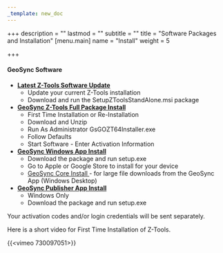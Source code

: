 ```yaml
---
_template: new_doc
---
```


+++
description = ""
lastmod = ""
subtitle = ""
title = "Software Packages and Installation"
[menu.main]
name = "Install"
weight = 5

+++
#### GeoSync Software

* [**Latest Z-Tools Software Update**](https://ztools.blob.core.windows.net/$root/SetupZToolsStandAlone.msi)
  * Update your current Z-Tools installation
  * Download and run the SetupZToolsStandAlone.msi package
* [**GeoSync Z-Tools Full Package Install**](https://ztools.blob.core.windows.net/$root/GsGOZToolsInstaller.zip)
  * First Time Installation or Re-Installation
  * Download and Unzip
  * Run As Administrator  GsGOZT64Installer.exe
  * Follow Defaults
  * Start Software - Enter Activation Information
* [**GeoSync Windows App Install**](https://geosync.blob.core.windows.net/geosync/Releases/Setup.exe)
  * Download the package and run setup.exe
  * Go to Apple or Google Store to install for your device
  * [GeoSync Core Install ](https://geosync.blob.core.windows.net/core/Releases/Setup.exe)- for large file downloads from the GeoSync App (Windows Desktop)
* [**GeoSync Publisher App Install**](https://geosync.blob.core.windows.net/publisher/Releases/Setup.exe)
  * Windows Only
  * Download the package and run setup.exe

Your activation codes and/or login credentials will be sent separately.

Here is a short video for First Time Installation of Z-Tools.

{{<vimeo 730097051>}}
